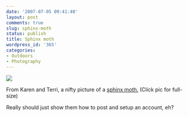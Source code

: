 ```yaml
---
date: '2007-07-05 09:41:40'
layout: post
comments: true
slug: sphinx-moth
status: publish
title: Sphinx moth
wordpress_id: '365'
categories:
- Outdoors
- Photography
---
```




[
![](http://www.phfactor.net/wp-pics/100_2985-wp.jpg)
](http://www.phfactor.net/wp-pics/100_2985.jpg)

From Karen and Terri, a nifty picture of a [sphinx moth.](http://en.wikipedia.org/wiki/Sphinx_moth) (Click pic for full-size)

Really should just show them how to post and setup an account, eh?
